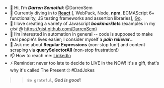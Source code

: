 <!-- My GITHUB (not just gist!) - README.md in root of DarrenSem - DarrenSem -->
- 👋 Hi, I’m ___Darren Semotiuk___ @DarrenSem
- 🔭 Currently diving in to [__React__](https://react-tutorial.app) \[, WebPack, Node, __npm__, ECMAScript 6+ functionality, JS testing frameworks and assertion libraries\], [Go](https://GoByExample.com/).
- 🌱 I love creating a variety of Javascript ___bookmarklets___ (examples in my _gist_ @ https://gist.github.com/DarrenSem)
- 👀 I’m interested in automation in general -- code is supposed to make real people's lives easier; I consider myself a ___pain reliever___...
- 💬 Ask me about __Regular Expressions__ (non-stop fun!) and content scraping via __querySelectorAll__ (non-stop frustration!)
- 📫 How to reach me: [LinkedIn](https://www.linkedin.com/in/DarrenSem)
- ⚡ Reminder: never too late to decide to LIVE in the NOW! It's a gift, that's why it's called The Present 🙄 #DadJokes
> > `Be grateful`, ___God is good___!

<!---
- 🤔 I’m looking for help with ...
- 👯 I’m looking to collaborate on ...
**DarrenSem/DarrenSem** is a ✨ _special_ ✨ repository because its `README.md` (this file) appears on your GitHub profile.
You can click the Preview link to take a look at your changes.
--->
